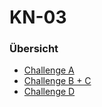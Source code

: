 # KN-03

### Übersicht
- [Challenge A](01_Module/08_M346_Cloud/KN-03/Challenge_A.md) 
- [Challenge B + C](Challenge_B.md) 
- [Challenge D](Challenge_D.md) 